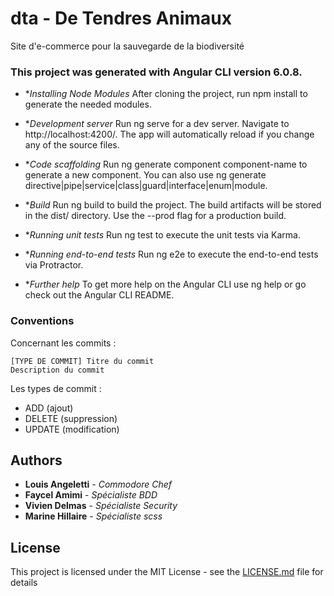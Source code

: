 # dta - De Tendres Animaux

Site d'e-commerce pour la sauvegarde de la biodiversité

### This project was generated with Angular CLI version 6.0.8.

* **Installing Node Modules*
After cloning the project, run npm install to generate the needed modules.

* **Development server*
Run ng serve for a dev server. Navigate to http://localhost:4200/. The app will automatically reload if you change any of the source files.

* **Code scaffolding*
Run ng generate component component-name to generate a new component. You can also use ng generate directive|pipe|service|class|guard|interface|enum|module.

* **Build*
Run ng build to build the project. The build artifacts will be stored in the dist/ directory. Use the --prod flag for a production build.

* **Running unit tests*
Run ng test to execute the unit tests via Karma.

* **Running end-to-end tests*
Run ng e2e to execute the end-to-end tests via Protractor.

* **Further help*
To get more help on the Angular CLI use ng help or go check out the Angular CLI README.

### Conventions

Concernant les commits :

```
[TYPE DE COMMIT] Titre du commit
Description du commit
```

Les types de commit : 
- ADD (ajout)
- DELETE (suppression)
- UPDATE (modification)


## Authors

* **Louis Angeletti** - *Commodore Chef* 
* **Faycel Amimi** - *Spécialiste BDD* 
* **Vivien Delmas** - *Spécialiste Security*
* **Marine Hillaire** - *Spécialiste scss*

## License

This project is licensed under the MIT License - see the [LICENSE.md](LICENSE.md) file for details
